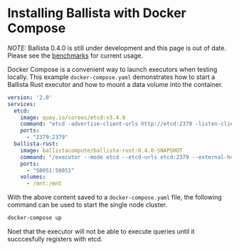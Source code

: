 # Installing Ballista with Docker Compose

*NOTE:* Ballista 0.4.0 is still under development and this page is out of date. Please see the [benchmarks](https://github.com/ballista-compute/ballista/tree/main/rust/benchmarks/tpch) for 
current usage.

Docker Compose is a convenient way to launch executors when testing locally. This example `docker-compose.yaml` 
demonstrates how to start a Ballista Rust executor and how to mount a data volume into the container.

```yaml
version: '2.0'
services:
  etcd:
    image: quay.io/coreos/etcd:v3.4.9
    command: "etcd -advertise-client-urls http://etcd:2379 -listen-client-urls http://0.0.0.0:2379"
    ports:
      - "2379:2379"
  ballista-rust:
    image: ballistacompute/ballista-rust:0.4.0-SNAPSHOT
    command: "/executor --mode etcd --etcd-urls etcd:2379 --external-host 0.0.0.0 --port 50051 --concurrent-tasks=2"
    ports:
      - "50051:50051"
    volumes:
      - /mnt:/mnt
```

With the above content saved to a `docker-compose.yaml` file, the following command can be used to start the single node 
cluster.

```bash
docker-compose up
```

Noet that the executor will not be able to execute queries until it succcesfully registers with etcd.

